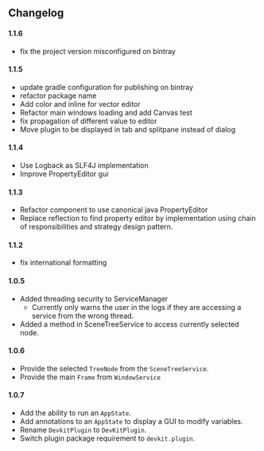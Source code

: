 Changelog
---

#### 1.1.6
- fix the project version misconfigured on bintray

#### 1.1.5

- update gradle configuration for publishing on bintray
- refactor package name
- Add color and inline for vector editor
- Refactor main windows loading and add Canvas test
- fix propagation of different value to editor
- Move plugin to be displayed in tab and splitpane instead of dialog

#### 1.1.4

- Use Logback as SLF4J implementation
- Improve PropertyEditor gui

#### 1.1.3

- Refactor component to use canonical java PropertyEditor
- Replace reflection to find property editor by implementation using chain of responsibilities and
  strategy design pattern.

#### 1.1.2

- fix international formatting

#### 1.0.5

- Added threading security to ServiceManager
  - Currently only warns the user in the logs if they are accessing a service from the wrong thread.
- Added a method in SceneTreeService to access currently selected node.

#### 1.0.6

- Provide the selected `TreeNode` from the `SceneTreeService`.
- Provide the main `Frame` from `WindowService`

#### 1.0.7
- Add the ability to run an `AppState`.
- Add annotations to an `AppState` to display a GUI to modify variables.
- Rename `DevkitPlugin` to `DevKitPlugin`.
- Switch plugin package requirement to `devkit.plugin`.
